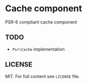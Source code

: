 Cache component
===============

PSR-6 compliant cache component

TODO
----

* ``Psr\Cache`` implementation

LICENSE
-------

MIT. For full content see ``LICENSE`` file.
